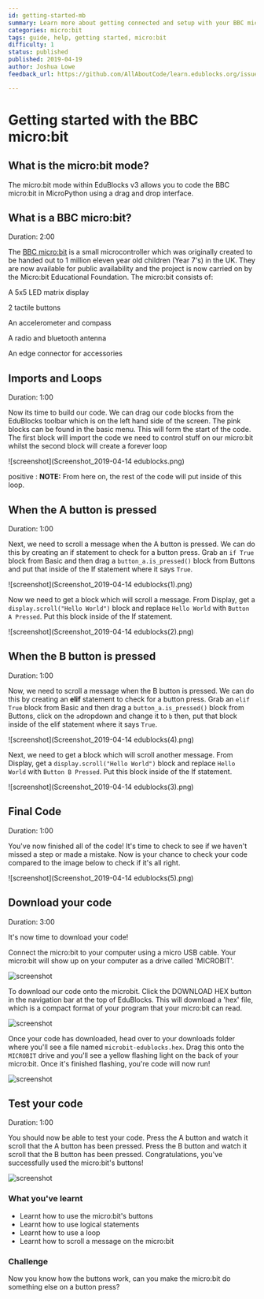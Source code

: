 ```yaml
---
id: getting-started-mb
summary: Learn more about getting connected and setup with your BBC micro:bit.
categories: micro:bit
tags: guide, help, getting started, micro:bit
difficulty: 1
status: published
published: 2019-04-19
author: Joshua Lowe
feedback_url: https://github.com/AllAboutCode/learn.edublocks.org/issues

---
```


# Getting started with the BBC micro:bit

## What is the micro:bit mode?

The micro:bit mode within EduBlocks v3 allows you to code the BBC micro:bit in MicroPython using a drag and drop interface. 

## What is a BBC micro:bit?
Duration: 2:00

The [BBC micro:bit](http://microbit.org/) is a small microcontroller which was originally created to be handed out to 1 million eleven year old children (Year 7's) in the UK. They are now available for public availability and the project is now carried on by the Micro:bit Educational Foundation. The micro:bit consists of:

A 5x5 LED matrix display

2 tactile buttons

An accelerometer and compass

A radio and bluetooth antenna

An edge connector for accessories



## Imports and Loops
Duration: 1:00

Now its time to build our code. We can drag our code blocks from the EduBlocks toolbar which is on the left hand side of the screen. The pink blocks can be found in the basic menu. This will form the start of the code. The first block will import the code we need to control stuff on our micro:bit whilst the second block will create a forever loop

![screenshot](Screenshot_2019-04-14 edublocks.png)

positive
: **NOTE:**
From here on, the rest of the code will put inside of this loop.

## When the A button is pressed
Duration: 1:00

Next, we need to scroll a message when the A button is pressed. We can do this by creating an if statement to check for a button press. Grab an `if True` block from Basic and then drag a `button_a.is_pressed()` block from Buttons and put that inside of the If statement where it says `True`.

![screenshot](Screenshot_2019-04-14 edublocks(1).png)

Now we need to get a block which will scroll a message. From Display, get a `display.scroll("Hello World")` block and replace `Hello World` with `Button A Pressed`. Put this block inside of the If statement. 

![screenshot](Screenshot_2019-04-14 edublocks(2).png)

## When the B button is pressed
Duration: 1:00

Now, we need to scroll a message when the B button is pressed. We can do this by creating an **elif** statement to check for a button press. Grab an `elif True` block from Basic and then drag a `button_a.is_pressed()` block from Buttons, click on the `a`dropdown and change it to `b` then, put that block inside of the elif statement where it says `True`.

![screenshot](Screenshot_2019-04-14 edublocks(4).png)

Next, we need to get a block which will scroll another message. From Display, get a `display.scroll("Hello World")` block and replace `Hello World` with `Button B Pressed`. Put this block inside of the If statement. 

![screenshot](Screenshot_2019-04-14 edublocks(3).png)



## Final Code
Duration: 1:00

You've now finished all of the code! It's time to check to see if we haven't missed a step or made a mistake. Now is your chance to check your code compared to the image below to check if it's all right.

![screenshot](Screenshot_2019-04-14 edublocks(5).png)

## Download your code
Duration: 3:00

It's now time to download your code!

Connect the micro:bit to your computer using a micro USB cable. Your micro:bit will show up on your computer as a drive called 'MICROBIT'. 

![screenshot](https://i.ibb.co/QvWrrNh/ezgif-com-video-to-gif.gif)

To download our code onto the microbit. Click the DOWNLOAD HEX button in the navigation bar at the top of EduBlocks. This will download a 'hex' file, which is a compact format of your program that your micro:bit can read. 

![screenshot](https://i.ibb.co/d2zrVgQ/Screenshot-2019-04-14-edublocks-8.png)

Once your code has downloaded, head over to your downloads folder where you'll see a file named `microbit-edublocks.hex`. Drag this onto the `MICROBIT` drive and you'll see a yellow flashing light on the back of your micro:bit. Once it's finished flashing, you're code will now run!

![screenshot](https://i.ibb.co/j3H14WJ/ezgif-com-video-to-gif-1.gif)

## Test your code
Duration: 1:00

You should now be able to test your code.
Press the A button and watch it scroll that the A button has been pressed.
Press the B button and watch it scroll that the B button has been pressed.
Congratulations, you've successfully used the micro:bit's buttons!

![screenshot](https://pbs.twimg.com/media/DI9ZGudXcAEVQEF.png)

### What you've learnt

  - Learnt how to use the micro:bit's buttons
  - Learnt how to use logical statements
  - Learnt how to use a loop
  - Learnt how to scroll a message on the micro:bit

### Challenge

Now you know how the buttons work, can you make the micro:bit do something else on a button press?